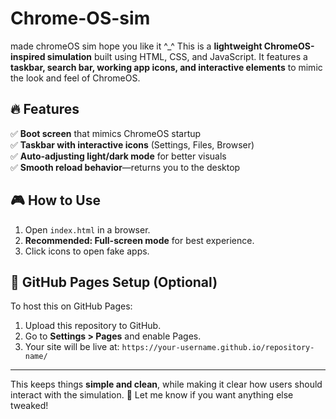 # Chrome-OS-sim
made chromeOS sim hope you like it ^_^
This is a **lightweight ChromeOS-inspired simulation** built using HTML, CSS, and JavaScript. It features a **taskbar, search bar, working app icons, and interactive elements** to mimic the look and feel of ChromeOS.

## 🔥 Features
✅ **Boot screen** that mimics ChromeOS startup  
✅ **Taskbar with interactive icons** (Settings, Files, Browser)  
✅ **Auto-adjusting light/dark mode** for better visuals  
✅ **Smooth reload behavior**—returns you to the desktop  

## 🎮 How to Use
1. Open `index.html` in a browser.
2. **Recommended: Full-screen mode** for best experience.
3. Click icons to open fake apps.

## 📡 GitHub Pages Setup (Optional)
To host this on GitHub Pages:
1. Upload this repository to GitHub.
2. Go to **Settings > Pages** and enable Pages.
3. Your site will be live at:
   `https://your-username.github.io/repository-name/`

---

This keeps things **simple and clean**, while making it clear how users should interact with the simulation. 🚀 Let me know if you want anything else tweaked!  
